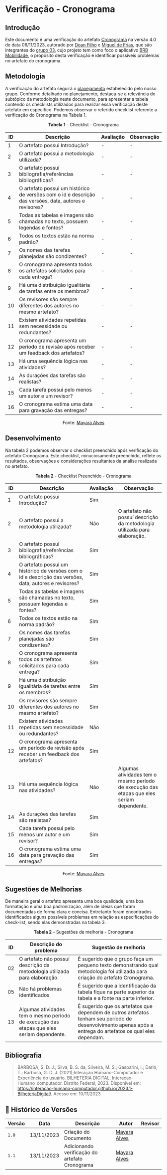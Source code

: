 # Verificação - Cronograma
 
## Introdução

Este documento é uma verificação do artefato [Cronograma](https://requisitos-de-software.github.io/2023.2-BRBMobilidade/Planejamento/cronograma/) na versão 4.0 de data 06/11/2023, autorado por [Doan Filho](https://github.com/FilhoDoan) e [Miguel de Frias](https://github.com/migueldefrias), que são integrantes do [grupo 03](https://requisitos-de-software.github.io/2023.2-BRBMobilidade/), cujo projeto tem como foco o aplicativo [BRB Mobilidade](https://play.google.com/store/apps/details?id=br.com.brb.mobilidade&hl=pt_BR&gl=US&pli=1), o propósito desta verificação é identificar possíveis problemas no artefato do cronograma. 


## Metodologia 

A verificação do artefato seguirá o [planejamento](https://requisitos-de-software.github.io/2023.2-Carteira_Digital_de_Transito/verificacao/planejamendoDaVerificacao/) estabelecido pelo nosso grupo. Conforme detalhado no planejamento, destaca-se a relevância do subtópico da metodologia neste documento, para apresentar a tabela contendo os checklists utilizados para realizar essa verificação deste artefato em especifico. Podemos observar o referido checklist referente a verificação do Cronograma na Tabela 1. 

<center>

**Tabela 1** - Checklist - Cronograma 

| ID | Descrição                                                                                                                      | Avaliação  | Observação                                                             |
|----|--------------------------------------------------------------------------------------------------------------------------------|------------|------------------------------------------------------------------------|
| 1  | O artefato possui Introdução?                                                                                                  | -          | -       |
| 2  | O artefato possui a metodologia utilizada?                                                                    		      | -          | -    |
| 3  | O artefato possui bibliografia/referências bibliográficas?                                                                     | -          | -  |
| 4  | O artefato possui um histórico de versões com o id e descrição das versões, data, autores e revisores?                         | -          | -    |
| 5  | Todas as tabelas e imagens são chamadas no texto, possuem legendas e fontes?                                                   | -          | -         |
| 6  | Todos os textos estão na norma padrão?                                       						      | -          | -            |
|  7  | Os nomes das tarefas planejadas são condizentes?                       |  -	  |       -    |  
|  8  | O cronograma apresenta todos os artefatos solicitados para cada entrega?   |  -	  |  -  |
|  9  | Há uma distribuição igualitária de tarefas entre os membros?                                              |  -  |   -  |
|  10  | Os revisores são sempre diferentes dos autores no mesmo artefato?                   |  -	  |  -  |
|  11  | Existem atividades repetidas sem necessidade ou redundantes?                         |  -  | - |
|  12  | O cronograma apresenta um período de revisão após receber um feedback dos artefatos?	                         |  -  | -  |
|  13  | Há uma sequência lógica nas atividades?                       |  - |  - |
|  14  | As durações das tarefas são realistas?                       |  -	  |  - |
|  15  | Cada tarefa possui pelo menos um autor e um revisor?                       |  -  |  -  |
|  16  | O cronograma estima uma data para gravação das entregas?                       |  -	  |  -  |

Fonte: [Mayara Alves](https://github.com/Mayara-tech) 

</center>

## Desenvolvimento 

Na tabela 2 podemos observar o checklist preenchido após verificação do artefato Cronograma. Este checklist, minuciosamente preenchido, reflete os resultados, observações e considerações resultantes da análise realizada no artefato.

<center>

**Tabela 2** - Checklist Preenchido - Cronograma

| ID | Descrição                                                                                                                      | Avaliação  | Observação                                                             |
|----|--------------------------------------------------------------------------------------------------------------------------------|------------|------------------------------------------------------------------------|
| 1  | O artefato possui Introdução?                                                                                                  | Sim         |        |
| 2  | O artefato possui a metodologia utilizada?                                                                    		      | Não          | O artefato não possuí descrição da metodologia utilizada para elaboração.    |
| 3  | O artefato possui bibliografia/referências bibliográficas?                                                                     | Sim          |   |
| 4  | O artefato possui um histórico de versões com o id e descrição das versões, data, autores e revisores?                         | Sim        |     |
| 5  | Todas as tabelas e imagens são chamadas no texto, possuem legendas e fontes?                                                   | Sim        |          |
| 6  | Todos os textos estão na norma padrão?                                       						      | Sim         |         |
|  7  | Os nomes das tarefas planejadas são condizentes?                       | Sim	  |          |  
|  8  | O cronograma apresenta todos os artefatos solicitados para cada entrega?   |  Sim  |    |
|  9  | Há uma distribuição igualitária de tarefas entre os membros?                                              |  Sim  |     |
|  10  | Os revisores são sempre diferentes dos autores no mesmo artefato?                   |  Sim	  |    |
|  11  | Existem atividades repetidas sem necessidade ou redundantes?                         |  Não  |  |
|  12  | O cronograma apresenta um período de revisão após receber um feedback dos artefatos?	                         |  Sim  |  |
|  13  | Há uma sequência lógica nas atividades?                       |  Não |  Algumas atividades tem o mesmo período de execução das etapas que eles seriam dependente. |
|  14  | As durações das tarefas são realistas?                       |  Sim	  |   |
|  15  | Cada tarefa possui pelo menos um autor e um revisor?                       |  Sim  |    |
|  16  | O cronograma estima uma data para gravação das entregas?                       |  Sim	  |    |



Fonte: [Mayara Alves](https://github.com/Mayara-tech) 

</center>


## Sugestões de Melhorias

De maneira geral o artefato apresenta uma boa qualidade, uma boa formatação e uma boa padronização, além de ideias que foram documentadas de forma clara e concisa. Entretanto foram encontrados identificados alguns possíveis problemas em relação as especificações do check-list, sendo elas demonstradas na tabela 3. 

<center>

**Tabela 2** - Sugestões de melhoria - Cronograma

| ID | Descrição do problema | Sugestão de melhoria |
| --- | ---------------------| ---------------------- |
| 02 | O artefato não possuí descrição da metodologia utilizada para elaboração. | É sugerido que o grupo faça um pequeno texto demonstrando qual metodologia foi utilizada para criação do artefato Cronograma.
| 05 | Não há problemas identificados | É sugerido que a identificação da tabela fique na parte superior da tabela e a fonte na parte inferior.
| 13 | Algumas atividades tem o mesmo período de execução das etapas que eles seriam dependente. | É sugerido que os artefatos que dependem de outros artefatos tenham seu período de desenvolvimento apenas após a entrega do artefatos os qual eles dependam.

</center>

## Bibliografia

> BARBOSA, S. D. J.; Silva, B. S. da; Silveira, M. S.; Gasparini, I.; Darin, T.; Barbosa, G. D. J. (2021);Interação Humano-Computador e Experiência do usuário.
> BILHETERIA DIGITAL. Interacao-Humano_computador. Distrito Federal, 2023. Disponível em: <https://interacao-humano-computador.github.io/2023.1-BilheteriaDigital/>. Acesso em: 10/11/2023.<br>

## 📑 Histórico de Versões

| Versão | Data       | Descrição                                       | Autor                                          | Revisor                                      |
| ------ | ---------- | ----------------------------------------------- | -----------------------------------------------| ---------------------------------------------|
| `1.0`  | 13/11/2023 | Criação do Documento | [Mayara Alves](https://github.com/Mayara-tech)  |  |
| `1.1`  | 13/11/2023 | Adicionando verificação do artefato Cronograma  |  [Mayara Alves](https://github.com/Mayara-tech) |
